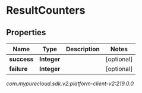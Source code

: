 # ResultCounters


## Properties

| Name | Type | Description | Notes |
| ------------ | ------------- | ------------- | ------------- |
| **success** | **Integer** |  |  [optional] |
| **failure** | **Integer** |  |  [optional] |




_com.mypurecloud.sdk.v2:platform-client-v2:219.0.0_
